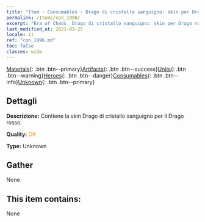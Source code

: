 ```yaml
---
title: "Item - Consumables - Drago di cristallo sanguigno: skin per Drago rosso"
permalink: /Items/con_1996/
excerpt: "Era of Chaos  Drago di cristallo sanguigno: skin per Drago rosso"
last_modified_at: 2021-03-25
locale: it
ref: "con_1996.md"
toc: false
classes: wide
---
```

 [Materials](/it/Items/){: .btn .btn--primary}[Artifacts](/it/Items/Artifacts/){: .btn .btn--success}[Units](/it/Items/Units/){: .btn .btn--warning}[Heroes](/it/Items/Heroes/){: .btn .btn--danger}[Consumables](/it/Items/Consumables/){: .btn .btn--info}[Unknown](/it/Items/Unknown/){: .btn .btn--primary}

## Dettagli
 **Descrizione:** Contiene la skin Drago di cristallo sanguigno per il Drago rosso.

 **Quality:** <span style="color: #FF8C00">OK</span>

 **Type:** Unknown

## Gather

  None

## This item contains:

  None

